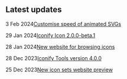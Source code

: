 <!-- DO NOT EDIT THIS COMPONENT IT IS AUTOGENERATED -->
## Latest updates

<div class="latest-news">
<p><span>3 Feb 2024</span><a href="/news/2024.html#icon-sets-animations">Customise speed of animated SVGs</a></p>
<p><span>29 Jan 2024</span><a href="/news/2024.html#icon-200b1">Iconify Icon 2.0.0-beta.1</a></p>
<p><span>28 Jan 2024</span><a href="/news/2024.html#icon-sets-website">New website for browsing icons</a></p>
<p><span>28 Dec 2023</span><a href="/news/2023.html#tools-4">Iconify Tools version 4.0.0</a></p>
<p><span>25 Dec 2023</span><a href="/news/2023.html#icon-sets-preview">New icon sets website preview</a></p>
</div>
